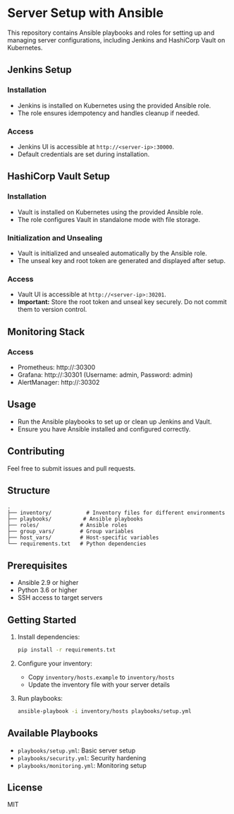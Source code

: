 # Server Setup with Ansible

This repository contains Ansible playbooks and roles for setting up and managing server configurations, including Jenkins and HashiCorp Vault on Kubernetes.

## Jenkins Setup

### Installation
- Jenkins is installed on Kubernetes using the provided Ansible role.
- The role ensures idempotency and handles cleanup if needed.

### Access
- Jenkins UI is accessible at `http://<server-ip>:30000`.
- Default credentials are set during installation.

## HashiCorp Vault Setup

### Installation
- Vault is installed on Kubernetes using the provided Ansible role.
- The role configures Vault in standalone mode with file storage.

### Initialization and Unsealing
- Vault is initialized and unsealed automatically by the Ansible role.
- The unseal key and root token are generated and displayed after setup.

### Access
- Vault UI is accessible at `http://<server-ip>:30201`.
- **Important:** Store the root token and unseal key securely. Do not commit them to version control.

## Monitoring Stack

### Access
- Prometheus: http://<server-ip>:30300
- Grafana: http://<server-ip>:30301 (Username: admin, Password: admin)
- AlertManager: http://<server-ip>:30302

## Usage
- Run the Ansible playbooks to set up or clean up Jenkins and Vault.
- Ensure you have Ansible installed and configured correctly.

## Contributing
Feel free to submit issues and pull requests.

## Structure

```
.
├── inventory/           # Inventory files for different environments
├── playbooks/          # Ansible playbooks
├── roles/             # Ansible roles
├── group_vars/        # Group variables
├── host_vars/         # Host-specific variables
└── requirements.txt   # Python dependencies
```

## Prerequisites

- Ansible 2.9 or higher
- Python 3.6 or higher
- SSH access to target servers

## Getting Started

1. Install dependencies:
   ```bash
   pip install -r requirements.txt
   ```

2. Configure your inventory:
   - Copy `inventory/hosts.example` to `inventory/hosts`
   - Update the inventory file with your server details

3. Run playbooks:
   ```bash
   ansible-playbook -i inventory/hosts playbooks/setup.yml
   ```

## Available Playbooks

- `playbooks/setup.yml`: Basic server setup
- `playbooks/security.yml`: Security hardening
- `playbooks/monitoring.yml`: Monitoring setup

## License

MIT 